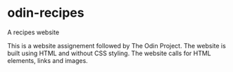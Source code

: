 # odin-recipes
A recipes website

This is a website assignement followed by The Odin Project. The website is built using HTML and without CSS styling. The website calls for HTML elements, links and images. 